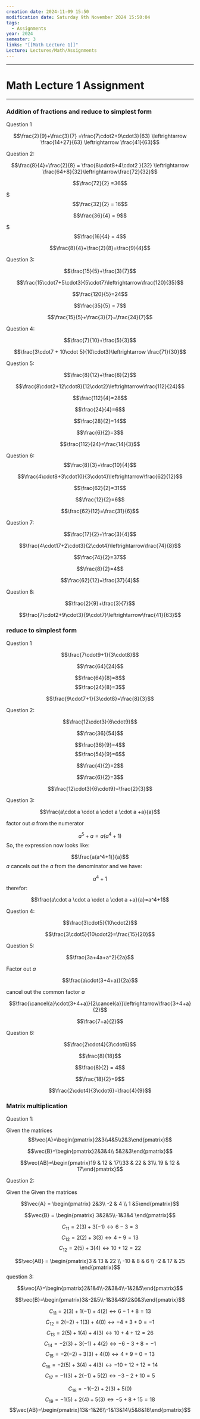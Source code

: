 ```yaml
---
creation date: 2024-11-09 15:50
modification date: Saturday 9th November 2024 15:50:04
tags:
  - Assignments
year: 2024
semester: 3
links: "[[Math Lecture 1]]"
Lecture: Lectures/Math/Assignments
---
```


---
# Math Lecture 1 Assignment

---



### Addition of fractions and reduce to simplest form

Question 1

$$\frac{2}{9}+\frac{3}{7} =\frac{7\cdot2+9\cdot3}{63} \leftrightarrow \frac{14+27}{63} \leftrightarrow \frac{41}{63}$$



Question 2:


$$\frac{8}{4}+\frac{2}{8} = \frac{8\cdot8+4\cdot2 }{32} \leftrightarrow \frac{64+8}{32}\leftrightarrow\frac{72}{32}$$

$$\frac{72}{2} =36$$

$$$\frac{32}{2} = 16$$

$$\frac{36}{4} = 9$$

$$$\frac{16}{4} = 4$$

$$\frac{8}{4}+\frac{2}{8}=\frac{9}{4}$$


Question 3:

$$\frac{15}{5}+\frac{3}{7}$$

$$\frac{15\cdot7+5\cdot3}{5\cdot7}\leftrightarrow\frac{120}{35}$$

$$\frac{120}{5}=24$$

$$\frac{35}{5} = 7$$

$$\frac{15}{5}+\frac{3}{7}=\frac{24}{7}$$



Question 4:

$$\frac{7}{10}+\frac{5}{3}$$

$$\frac{3\cdot7 + 10\cdot 5}{10\cdot3}\leftrightarrow \frac{71}{30}$$



Question 5:

$$\frac{8}{12}+\frac{8}{2}$$


$$\frac{8\cdot2+12\cdot8}{12\cdot2}\leftrightarrow\frac{112}{24}$$



$$\frac{112}{4}=28$$


$$\frac{24}{4}=6$$


$$\frac{28}{2}=14$$

$$\frac{6}{2}=3$$

$$\frac{112}{24}=\frac{14}{3}$$




Question 6:
$$\frac{8}{3}+\frac{10}{4}$$

$$\frac{4\cdot8+3\cdot10}{3\cdot4}\leftrightarrow\frac{62}{12}$$


$$\frac{62}{2}=31$$

$$\frac{12}{2}=6$$


$$\frac{62}{12}=\frac{31}{6}$$



Question 7:

$$\frac{17}{2}+\frac{3}{4}$$


$$\frac{4\cdot17+2\cdot3}{2\cdot4}\leftrightarrow\frac{74}{8}$$


$$\frac{74}{2}=37$$




$$\frac{8}{2}=4$$


$$\frac{62}{12}=\frac{37}{4}$$



Question 8:


$$\frac{2}{9}+\frac{3}{7}$$

$$\frac{7\cdot2+9\cdot3}{9\cdot7}\leftrightarrow\frac{41}{63}$$
###  reduce to simplest form

Question 1

$$\frac{7\cdot9+1}{3\cdot8}$$

$$\frac{64}{24}$$

$$\frac{64}{8}=8$$
$$\frac{24}{8}=3$$

$$\frac{9\cdot7+1}{3\cdot8}=\frac{8}{3}$$

Question 2:

$$\frac{12\cdot3}{6\cdot9}$$

$$\frac{36}{54}$$

$$\frac{36}{9}=4$$
$$\frac{54}{9}=6$$

$$\frac{4}{2}=2$$

$$\frac{6}{2}=3$$


$$\frac{12\cdot3}{6\cdot9}=\frac{2}{3}$$

Question 3:

$$\frac{a\cdot a \cdot a \cdot a \cdot a +a}{a}$$

factor out $a$ from the numerator

$$a^5+a=a(a^4+1)$$
So, the expression now looks like:

$$\frac{a(a^4+1)}{a}$$
$a$ cancels out the $a$ from the denominator and we have:

$$a^4+1$$
therefor:

$$\frac{a\cdot a \cdot a \cdot a \cdot a +a}{a}=a^4+1$$


Question 4:

$$\frac{3\cdot5}{10\cdot2}$$

$$\frac{3\cdot5}{10\cdot2}=\frac{15}{20}$$


Question 5:

$$\frac{3a+4a+a^2}{2a}$$




Factor out $a$

$$\frac{a\cdot(3+4+a)}{2a}$$


cancel out the common factor $a$

$$\frac{\cancel{a}\cdot(3+4+a)}{2\cancel{a}}\leftrightarrow\frac{3+4+a}{2}$$

$$\frac{7+a}{2}$$


Question 6:

$$\frac{2\cdot4}{3\cdot6}$$


$$\frac{8}{18}$$


$$\frac{8}{2} = 4$$

$$\frac{18}{2}=9$$

$$\frac{2\cdot4}{3\cdot6}=\frac{4}{9}$$


### Matrix multiplication

Question 1:

Given the matrices
$$\vec{A}=\begin{pmatrix}2&3\\4&5\\2&3\end{pmatrix}$$


$$\vec{B}=\begin{pmatrix}2&3&4\\ 5&2&3\end{pmatrix}$$

$$\vec{AB}=\begin{pmatrix}19 & 12 & 17\\33 & 22 & 31\\ 19 & 12 & 17\end{pmatrix}$$

Question 2:

Given the Given the matrices

$$\vec{A} = \begin{pmatrix} 2&3\\ -2 & 4 \\ 1 &5\end{pmatrix}$$


$$\vec{B} = \begin{pmatrix} 3&2&5\\-1&3&4 \end{pmatrix}$$


$$C_{11} = 2(3)+3(-1) \leftrightarrow6-3=3$$
$$C_{12}=2(2)+3(3)\leftrightarrow4+9=13$$
$$C_{12}=2(5)+3(4)\leftrightarrow10+12=22$$



$$\vec{AB} = \begin{pmatrix}3 & 13 & 22 \\ -10 & 8 & 6 \\ -2 & 17 & 25 \end{pmatrix}$$
question 3:

$$\vec{A}=\begin{pmatrix}2&1&4\\-2&3&4\\-1&2&5\end{pmatrix}$$

$$\vec{B}=\begin{pmatrix}3&-2&5\\-1&3&4&\\2&0&3\end{pmatrix}$$



$$C_{11}=2(3)+1(-1)+4(2)\leftrightarrow 6-1+8=13$$
$$C_{12}=2(-2)+1(3)+4(0)\leftrightarrow-4+3+0=-1$$
$$C_{13}=2(5)+1(4)+4(3)\leftrightarrow10+4+12=26$$
$$C_{14}=-2(3)+3(-1)+4(2)\leftrightarrow-6-3+8=-1$$
$$C_{15}=-2(-2)+3(3)+4(0)\leftrightarrow4+9+0=13$$
$$C_{16}=-2(5)+3(4)+4(3)\leftrightarrow-10+12+12=14$$
$$C_{17}=-1(3)+2(-1)+5(2)\leftrightarrow-3-2+10=5$$

$$C_{18}=-1(-2)+2(3)+5(0)$$
$$C_{19}=-1(5)+2(4)+5(3)\leftrightarrow-5+8+15=18$$
$$\vec{AB}=\begin{pmatrix}13&-1&26\\-1&13&14\\5&8&18\end{pmatrix}$$

